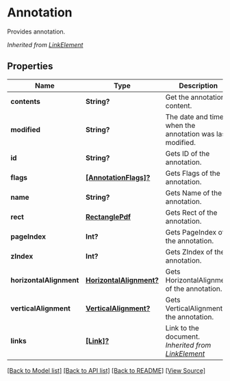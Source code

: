 # Annotation
Provides annotation.

*Inherited from [LinkElement](LinkElement.md)*
## Properties
Name | Type | Description | Notes
------------ | ------------- | ------------- | -------------
**contents** | **String?** | Get the annotation content. | [optional]
**modified** | **String?** | The date and time when the annotation was last modified. | [optional]
**id** | **String?** | Gets ID of the annotation. | [optional]
**flags** | [**[AnnotationFlags]?**](AnnotationFlags.md) | Gets Flags of the annotation. | [optional]
**name** | **String?** | Gets Name of the annotation. | [optional]
**rect** | [**RectanglePdf**](RectanglePdf.md) | Gets Rect of the annotation. | 
**pageIndex** | **Int?** | Gets PageIndex of the annotation. | [optional]
**zIndex** | **Int?** | Gets ZIndex of the annotation. | [optional]
**horizontalAlignment** | [**HorizontalAlignment?**](HorizontalAlignment.md) | Gets HorizontalAlignment of the annotation. | [optional]
**verticalAlignment** | [**VerticalAlignment?**](VerticalAlignment.md) | Gets VerticalAlignment of the annotation. | [optional]
**links** | [**[Link]?**](Link.md) | Link to the document.<br />*Inherited from [LinkElement](LinkElement.md)* | [optional]

[[Back to Model list]](../README.md#documentation-for-models) [[Back to API list]](../README.md#documentation-for-api-endpoints) [[Back to README]](../README.md) [[View Source]](../AsposePdfCloud/Models/Annotation.swift)

